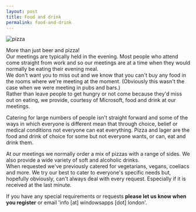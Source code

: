 ```yaml
---
layout: post
title: Food and drink
permalink: food-and-drink
---
```


![pizza](http://windowsapps.london/wp-content/uploads/2015/03/pizza.jpg)

More than just beer and pizza!  
Our meetings are typically held in the evening. Most people who attend come straight from work and so our meetings are at a time when they would normally be eating their evening meal.  
We don't want you to miss out and we know that you can't buy any food in the rooms where we're meeting at the moment. (Obviously this wasn't the case when we were meeting in pubs and bars.)  
Rather than leave people to get hungry or not come because they'd miss out on eating, we provide, courtesy of Microsoft, food and drink at our meetings.

Catering for large numbers of people isn't straight forward and some of the ways in which everyone is different mean that through choice, belief or medical conditions not everyone can eat everything. Pizza and lager are the food and drink of choice for some but not everyone wants, or can, eat and drink them.

At our meetings we normally order a mix of pizzas with a range of sides. We also provide a wide variety of soft and alcoholic drinks.  
When requested we've previously catered for vegetarians, vegans, coeliacs and more. We try our best to cater to everyone's specific needs but, hopefully obviously, can't always deal with every request. Especially if it is received at the last minute.

If you have any special requirements or requests **please let us know when you register** or email 'info \[at\] windowsapps \[dot\] london'.
